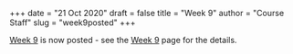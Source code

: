 +++
date = "21 Oct 2020"
draft = false
title = "Week 9"
author = "Course Staff"
slug = "week9posted"
+++

[Week 9](/week9) is now posted - see the [Week 9](/week9) page for the
details.

